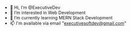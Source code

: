 - 👋 Hi, I’m @ExecutiveDev
- 👀 I’m interested in Web Development
- 🌱 I’m currently learning MERN Stack Development
- 📫 I'm available via email "executivesoftdev@gmail.com"

<!---
ExecutiveDev/ExecutiveDev is a ✨ special ✨ repository because its `README.md` (this file) appears on your GitHub profile.
You can click the Preview link to take a look at your changes.
--->
